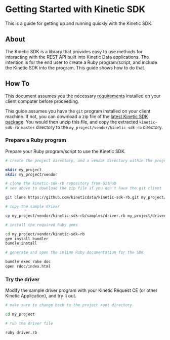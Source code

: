 # Getting Started with Kinetic SDK

This is a guide for getting up and running quickly with the Kinetic SDK.

## About

The Kinetic SDK is a library that provides easy to use methods for interacting with the REST API built into Kinetic Data applications.  The intention is for the end user to create a Ruby program/script, and include the Kinetic SDK into the program.  This guide shows how to do that.

## How To

This document assumes you the necessary [requirements](../README.md#requirements) installed on your client computer before proceeding.

This guide assumes you have the `git` program installed on your client machine.  If not, you can download a zip file of the [latest Kinetic SDK package](https://github.com/kineticdata/kinetic-sdk-rb/archive/master.zip).  You would then unzip this file, and copy the extracted `kinetic-sdk-rb-master` directory to the `my_project/vendor/kinetic-sdk-rb` directory.

### Prepare a Ruby program

Prepare your Ruby program/script to use the Kinetic SDK.

```bash
# create the project directory, and a vendor directory within the project directory

mkdir my_project
mkdir my_project/vendor

# clone the kinetic-sdk-rb repository from GitHub
# see above to download the zip file if you don't have the git client

git clone https://github.com/kineticdata/kinetic-sdk-rb.git my_project/vendor

# copy the sample driver

cp my_project/vendor/kinetic-sdk-rb/samples/driver.rb my_project/driver.rb

# install the required Ruby gems

cd my_project/vendor/kinetic-sdk-rb
gem install bundler
bundle install

# generate and open the inline Ruby documentation for the SDK

bundle exec rake doc
open rdoc/index.html
```

### Try the driver

Modify the sample driver program with your Kinetic Request CE (or other Kinetic Application), and try it out.

```bash
# make sure to change back to the project root directory

cd my_project

# run the driver file

ruby driver.rb
```
